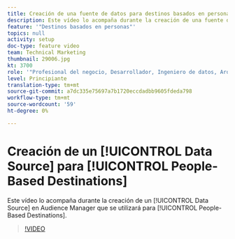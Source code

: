 ```yaml
---
title: Creación de una fuente de datos para destinos basados en personas
description: Este vídeo lo acompaña durante la creación de una fuente de datos en Audience Manager para utilizarla en destinos basados en personas.
feature: '"Destinos basados en personas"'
topics: null
activity: setup
doc-type: feature video
team: Technical Marketing
thumbnail: 29006.jpg
kt: 3700
role: '"Profesional del negocio, Desarrollador, Ingeniero de datos, Arquitecto, Arquitecto de datos, Administrador, Líder"'
level: Principiante
translation-type: tm+mt
source-git-commit: a7dc335e75697a7b1720eccdadbb9605fdeda798
workflow-type: tm+mt
source-wordcount: '59'
ht-degree: 0%

---
```



# Creación de un [!UICONTROL Data Source] para [!UICONTROL People-Based Destinations]

Este vídeo lo acompaña durante la creación de un [!UICONTROL Data Source] en Audience Manager que se utilizará para [!UICONTROL People-Based Destinations].

>[!VIDEO](https://video.tv.adobe.com/v/29006/?quality=12)
